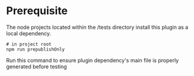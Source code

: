 # Prerequisite
The node projects located within the /tests directory install this plugin as a local dependency.

```shell
# in project root
npm run prepublishOnly
```

Run this command to ensure plugin dependency's main file is properly generated before testing